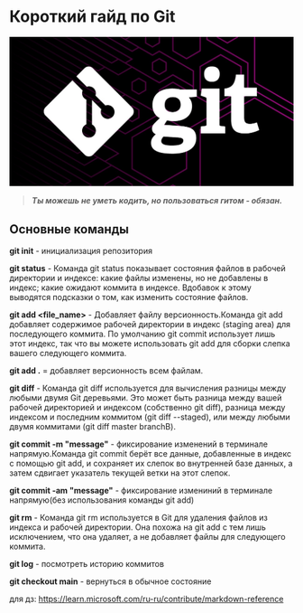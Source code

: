 # Короткий гайд по Git
![git_logo](/images/git_logo_2.jpeg)

> ***Ты можешь не уметь кодить, но пользоваться гитом - обязан.***

## Основные команды
**git init** - инициализация репозитория

**git status** - Команда git status показывает состояния файлов в рабочей директории и индексе: какие файлы изменены, но не добавлены в индекс; какие ожидают коммита в индексе. Вдобавок к этому выводятся подсказки о том, как изменить состояние файлов.


**git add <file_name>** - Добавляет файлу версионность.Команда git add добавляет содержимое рабочей директории в индекс (staging area) для последующего коммита. По умолчанию git commit использует лишь этот индекс, так что вы можете использовать git add для сборки слепка вашего следующего коммита.

**git add .** = добавляет версионность всем файлам.

**git diff** - Команда git diff используется для вычисления разницы между любыми двумя Git деревьями. Это может быть разница между вашей рабочей директорией и индексом (собственно git diff), разница между индексом и последним коммитом (git diff --staged), или между любыми двумя коммитами (git diff master branchB).

**git commit -m "message"** - фиксирование изменений в терминале напрямую.Команда git commit берёт все данные, добавленные в индекс с помощью git add, и сохраняет их слепок во внутренней базе данных, а затем сдвигает указатель текущей ветки на этот слепок.

**git commit -am "message"** - фиксирование измениний в терминале напрямую(без использования команды git add)

**git rm** - Команда git rm используется в Git для удаления файлов из индекса и рабочей директории. Она похожа на git add с тем лишь исключением, что она удаляет, а не добавляет файлы для следующего коммита.

**git log** - посмотреть историю коммитов

**git checkout main** - вернуться в обычное состояние


для дз: https://learn.microsoft.com/ru-ru/contribute/markdown-reference

